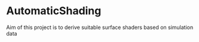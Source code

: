 # AutomaticShading
Aim of this project is to derive suitable surface shaders based on simulation data
